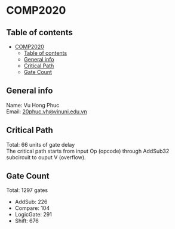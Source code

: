 # COMP2020

## Table of contents
- [COMP2020](#comp2020)
  - [Table of contents](#table-of-contents)
  - [General info](#general-info)
  - [Critical Path](#critical-path)
  - [Gate Count](#gate-count)

## General info
Name: Vu Hong Phuc\
Email: 20phuc.vh@vinuni.edu.vn

	
## Critical Path
Total: 66 units of gate delay\
The critical path starts from input Op (opcode) through AddSub32 subcircuit to ouput V (overflow).
	
## Gate Count
Total: 1297 gates
* AddSub: 226
* Compare: 104
* LogicGate: 291
* Shift: 676
